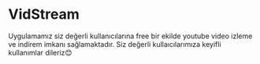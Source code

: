 # VidStream

Uygulamamız siz değerli kullanıcılarına free bir ekilde youtube video izleme ve indirem imkanı sağlamaktadır.
Siz değerli kullaıcılarımıza keyifli kullanımlar dileriz😊
